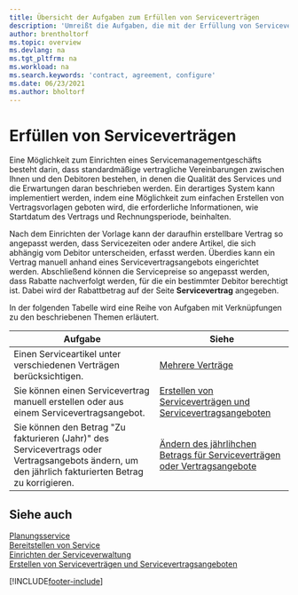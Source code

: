 ```yaml
---
title: Übersicht der Aufgaben zum Erfüllen von Serviceverträgen
description: 'Umreißt die Aufgaben, die mit der Erfüllung von Serviceverträgen mit Ihren Debitoren verbunden sind, wie das Festlegen von Standard-Vertragsvereinbarungen mit anpassbaren Vorlagen und mehr.'
author: brentholtorf
ms.topic: overview
ms.devlang: na
ms.tgt_pltfrm: na
ms.workload: na
ms.search.keywords: 'contract, agreement, configure'
ms.date: 06/23/2021
ms.author: bholtorf
---
```

# <a name="fulfilling-service-contracts"></a><a name="fulfilling-service-contracts"></a><a name="fulfilling-service-contracts"></a>Erfüllen von Serviceverträgen
Eine Möglichkeit zum Einrichten eines Servicemanagementgeschäfts besteht darin, dass standardmäßige vertragliche Vereinbarungen zwischen Ihnen und den Debitoren bestehen, in denen die Qualität des Services und die Erwartungen daran beschrieben werden. Ein derartiges System kann implementiert werden, indem eine Möglichkeit zum einfachen Erstellen von Vertragsvorlagen geboten wird, die erforderliche Informationen, wie Startdatum des Vertrags und Rechnungsperiode, beinhalten.  
  
Nach dem Einrichten der Vorlage kann der daraufhin erstellbare Vertrag so angepasst werden, dass Servicezeiten oder andere Artikel, die sich abhängig vom Debitor unterscheiden, erfasst werden. Überdies kann ein Vertrag manuell anhand eines Servicevertragsangebots eingerichtet werden. Abschließend können die Servicepreise so angepasst werden, dass Rabatte nachverfolgt werden, für die ein bestimmter Debitor berechtigt ist. Dabei wird der Rabattbetrag auf der Seite **Servicevertrag** angegeben.  

In der folgenden Tabelle wird eine Reihe von Aufgaben mit Verknüpfungen zu den beschriebenen Themen erläutert.   
  
|**Aufgabe**|**Siehe**|  
|------------|-------------|  
|Einen Serviceartikel unter verschiedenen Verträgen berücksichtigen. | [Mehrere Verträge](service-multiple-contracts.md)|  
|Sie können einen Servicevertrag manuell erstellen oder aus einem Servicevertragsangebot.| [Erstellen von Serviceverträgen und Servicevertragsangeboten](service-how-to-create-service-contracts-and-service-contract-quotes.md)|
|Sie können den Betrag "Zu fakturieren (Jahr)" des Servicevertrags oder Vertragsangebots ändern, um den jährlich fakturierten Betrag zu korrigieren.|[Ändern des jährlihchen Betrags für Serviceverträgen oder Vertragsangebote](service-how-to-change-the-annual-amount-on-service-contracts-or-contract-quotes.md)|

## <a name="see-also"></a><a name="see-also"></a><a name="see-also"></a>Siehe auch
[Planungsservice](service-plan-service.md)  
[Bereitstellen von Service](service-deliver-service.md)  
[Einrichten der Serviceverwaltung](service-setup-service.md)  
[Erstellen von Serviceverträgen und Servicevertragsangeboten](service-how-to-create-service-contracts-and-service-contract-quotes.md)  


[!INCLUDE[footer-include](includes/footer-banner.md)]
